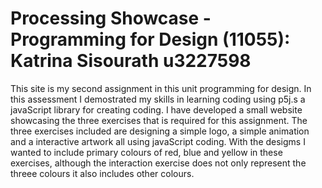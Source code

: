 # Processing Showcase - Programming for Design (11055): Katrina Sisourath u3227598
This site is my second assignment in this unit programming for design. In this assessment I demostrated my skills in learning coding using p5j.s a javaScript library for creating coding. I have developed a small website showcasing the three exercises that is required for this assignment. The three exercises included are designing a simple logo, a simple animation and a interactive artwork all using javaScript coding. With the desigms I wanted to include primary colours of red, blue and yellow in these exercises, although the interaction exercise does not only represent the threee colours it also includes other colours. 

